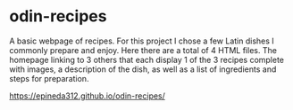# odin-recipes
A basic webpage of recipes. For this project I chose a few Latin dishes I commonly prepare and enjoy. Here there are a total of 4 HTML files. The homepage linking to 3 others that each display 1 of the 3 recipes complete with images, a description of the dish, as well as a list of ingredients and steps for preparation. 

https://epineda312.github.io/odin-recipes/